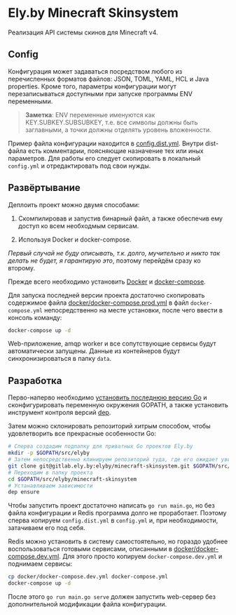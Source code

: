 # Ely.by Minecraft Skinsystem

Реализация API системы скинов для Minecraft v4.

## Config

Конфигурация может задаваться посредством любого из перечисленных форматов файлов: JSON, TOML, YAML, HCL и
Java properties. Кроме того, параметры конфигурации могут перезаписываться доступными при запуске программы
ENV переменными.

> **Заметка**: ENV переменные именуются как KEY.SUBKEY.SUBSUBKEY, т.е. все символы должны быть заглавными,
  а точки должны отделять уровень вложенности.

Пример файла конфигурации находится в [config.dist.yml](config.dist.yml). Внутри dist-файла есть комментарии,
поясняющие назначение тех или иных параметров. Для работы его следует скопировать в локальный `config.yml`
и отредактировать под свои нужды.

## Развёртывание

Деплоить проект можно двумя способами:

1. Скомпилировав и запустив бинарный файл, а также обеспечив ему доступ ко всем необходмым сервисам.

2. Используя Docker и docker-compose.

*Первый случай не буду описывать, т.к. долго, мучительно и никто так делать не будет, я гарантирую это*,
поэтому перейдём сразу ко второму.

Прежде всего необходимо установить [Docker](https://docs.docker.com/engine/installation/) и
[docker-compose](https://docs.docker.com/compose/install/).

Для запуска последней версии проекта достаточно скопировать содержимое файла
[docker/docker-compose.prod.yml](docker/docker-compose.prod.yml) в файл `docker-compose.yml` непосредственно
на месте установки, после чего ввести в консоль команду:

```sh
docker-compose up -d
```

Web-приложение, amqp worker и все сопутствующие сервисы будут автоматически запущены. Данные из контейнеров
будут синхронизироваться в папку `data`.

## Разработка

Перво-наперво необходимо [установить последнюю версию Go](https://golang.org/doc/install) и сконфигурировать
переменную окружения GOPATH, а также установить инструмент контроля версий [dep](https://github.com/golang/dep).

Затем можно склонировать репозиторий хитрым способом, чтобы удовлетворить все прекрасные особенности Go:

```sh
# Сперва создадим подпапку для приватных Go проектов Ely.by
mkdir -p $GOPATH/src/elyby
# Затем непосредственно клинируем репозиторий туда, где его ожидает увидеть Go
git clone git@gitlab.ely.by:elyby/minecraft-skinsystem.git $GOPATH/src/elyby/minecraft-skinsystem
# Переходим в папку проекта
cd $GOPATH/src/elyby/minecraft-skinsystem
# Устанавливаем зависимости
dep ensure
```

Чтобы запустить проект достаточно написать `go run main.go`, но без файла конфигурации и Redis
программа долго не проработает. Поэтому сперва копируем `config.dist.yml` в `config.yml` и, при необходимости,
затачиваем его под себя.

Redis можно установить в систему самостоятельно, но гораздо удобнее воспользоваться готовыми сервисами,
описанными в [docker/docker-compose.dev.yml](docker/docker-compose.dev.yml). Для этого просто копируем
`docker-compose.dev.yml` и поднимаем сервисы:

```sh
cp docker/docker-compose.dev.yml docker-compose.yml
docker-compose up -d
```

После этого `go run main.go serve` должен запустить web-сервер без дополнительной модификации файла конфигурации.
